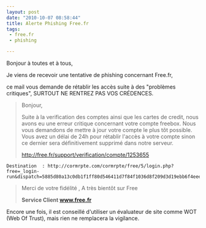 ```yaml
---
layout: post
date: "2010-10-07 08:58:44"
title: Alerte Phishing Free.fr
tags:
 - free.fr
 - phishing

---
```


Bonjour à toutes et à tous,

Je viens de recevoir une tentative de phishing concernant Free.fr,

ce mail vous demande de rétablir les accès suite à des "problèmes critiques", SURTOUT NE RENTREZ PAS VOS CRÉDENCES.


> Bonjour,
>
> Suite à la verification des comptes ainsi que les cartes de credit, nous   avons eu une erreur critique concernant votre compte freebox. Nous  vous demandons de mettre à jour votre compte le plus tôt possible. Vous  avez un délai de 24h pour rétablir l'accès à votre compte sinon ce   dernier sera définitivement supprimé dans notre serveur.
> 
> http://free.fr/support/verification/compte/1253655 
```
Destination  : http://cormrpte.com/cormrpte/free/5/login.php?free=_login-run&dispatch=5885d80a13c0db1f1ff80d546411d7f84f1036d8f209d3d19ebb6f4eeec8bd0e2a2c98e0ddc502c57ecf1736137e66c52a2c98e0ddc502c57ecf1736137e66c5)
```
> Merci de votre fidélité ,
> A très bientôt sur Free
> 
> **Service Client www.free.fr**

Encore une fois, il est conseillé d'utiliser un évaluateur de site comme WOT (Web Of Trust), mais rien ne remplacera la vigilance.
